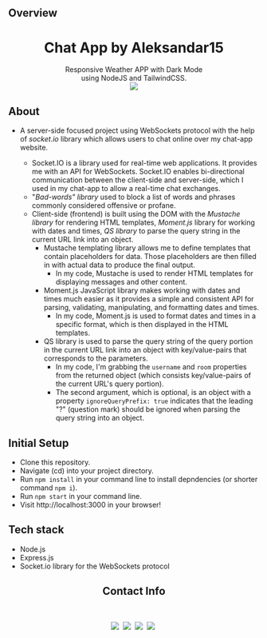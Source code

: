 ## Overview

<h1 align='center'>Chat App by Aleksandar15</h1>
<p align='center'>
Responsive Weather APP with Dark Mode <br>using NodeJS and TailwindCSS. <br>
<a href="https://chat-app-alek.onrender.com"><img src="https://img.shields.io/badge/LIVE_DEMO-ChatApp-9cf.svg?style=flat"></a>
</p>

## About
- A server-side focused project using WebSockets protocol with the help of *socket.io* library which allows users to chat online over my chat-app website.

  - Socket.IO is a library used for real-time web applications. It provides me with an API for WebSockets. Socket.IO enables bi-directional communication between the client-side and server-side, which I used in my chat-app to allow a real-time chat exchanges.
  - "*Bad-words" library* used to block a list of words and phrases commonly considered offensive or profane.
  - Client-side (frontend) is built using the DOM with the *Mustache library* for rendering HTML templates, *Moment.js* library for working with dates and times, *QS library* to parse the query string in the current URL link into an object.
    - Mustache templating library allows me to define templates that contain placeholders for data. Those placeholders are then filled in with actual data to produce the final output. 
      - In my code, Mustache is used to render HTML templates for displaying messages and other content.
    - Moment.js JavaScript library makes working with dates and times much easier as it provides a simple and consistent API for parsing, validating, manipulating, and formatting dates and times. 
        - In my code, Moment.js is used to format dates and times in a specific format, which is then displayed in the HTML templates.
    - QS library is used to parse the query string of the query portion in the current URL link into an object with key/value-pairs that corresponds to the parameters.
      - In my code, I'm grabbing the `username` and `room` properties from the returned object (which consists key/value-pairs of the current URL's query portion).
      - The second argument, which is optional, is an object with a property `ignoreQueryPrefix: true` indicates that the leading "?" (question mark) should be ignored when parsing the query string into an object.







## Initial Setup

- Clone this repository.
- Navigate (cd) into your project directory.
- Run `npm install` in your command line to install depndencies (or shorter command `npm i`).
- Run `npm start` in your command line.
- Visit http://localhost:3000 in your browser!

## Tech stack

- Node.js
- Express.js
- Socket.io library for the WebSockets protocol

<h2 align='center'>Contact Info</h2>
<br/>
<p align='center'>
    <a href="https://instagram.com/aleksandarr15"><img src="https://img.shields.io/badge/instagram.com-@aleksandarr15-red?style=flat&logo=instagram"></a>&nbsp;
    <a href="mailto:aleksandarangelov15@hotmail.com"><img src="https://img.shields.io/badge/email-aleksandarangelov15@hotmail.com-black?style=flat&logo=gmail"></a>&nbsp;
    <a href="https://aleksandar15.github.io/portfolio"><img src="https://img.shields.io/badge/portfolio-aleksandar15.github.io-green?style=flat"></a>&nbsp;
    <a href="https://www.linkedin.com/in/aleksandar15"><img src="https://img.shields.io/badge/linkedin-aleksandar15.github.io-blue?style=flat&logo=linkedin"></a>&nbsp;
</p>

